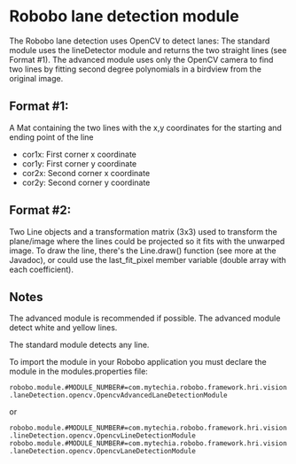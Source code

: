 # Robobo lane detection module

The Robobo lane detection uses OpenCV to detect lanes:
The standard module uses the lineDetector module and returns the two straight lines (see Format #1).
The advanced module uses only the OpenCV camera to find two lines by fitting second degree polynomials in a birdview from the original image.

## Format #1:
A Mat containing the two lines with the x,y coordinates for the starting and ending point of the line
- cor1x: First corner x coordinate
- cor1y: First corner y coordinate
- cor2x: Second corner x coordinate
- cor2y: Second corner y coordinate

## Format #2:
Two Line objects and a transformation matrix (3x3) used to transform the plane/image where the lines could be projected so it fits with the unwarped image.
To draw the line, there's the Line.draw() function (see more at the Javadoc), or could use the last_fit_pixel member variable (double array with each coefficient).

## Notes
The advanced module is recommended if possible.
The advanced module detect white and yellow lines.

The standard module detects any line.

To import the module in your Robobo application you must declare the module in the modules.properties file:

`robobo.module.#MODULE_NUMBER#=com.mytechia.robobo.framework.hri.vision.laneDetection.opencv.OpencvAdvancedLaneDetectionModule`

or

`robobo.module.#MODULE_NUMBER#=com.mytechia.robobo.framework.hri.vision.lineDetection.opencv.OpencvLineDetectionModule`
`robobo.module.#MODULE_NUMBER#=com.mytechia.robobo.framework.hri.vision.laneDetection.opencv.OpencvLaneDetectionModule`
